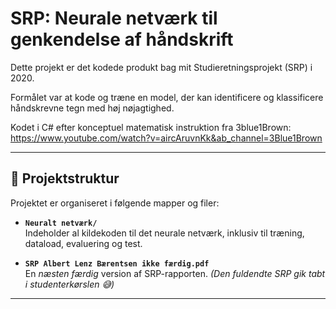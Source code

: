 # SRP: Neurale netværk til genkendelse af håndskrift

Dette projekt er det kodede produkt bag mit Studieretningsprojekt (SRP) i 2020. 

Formålet var at kode og træne en model, der kan identificere og klassificere håndskrevne tegn med høj nøjagtighed. 

Kodet i C# efter konceptuel matematisk instruktion fra 3blue1Brown: 
https://www.youtube.com/watch?v=aircAruvnKk&ab_channel=3Blue1Brown

---

## 📁 Projektstruktur

Projektet er organiseret i følgende mapper og filer:

- **`Neuralt netværk/`**  
  Indeholder al kildekoden til det neurale netværk, inklusiv til træning, dataload, evaluering og test.

- **`SRP Albert Lenz Bærentsen ikke færdig.pdf`**  
  En *næsten færdig* version af SRP-rapporten. *(Den fuldendte SRP gik tabt i studenterkørslen 😅)*
  
---
